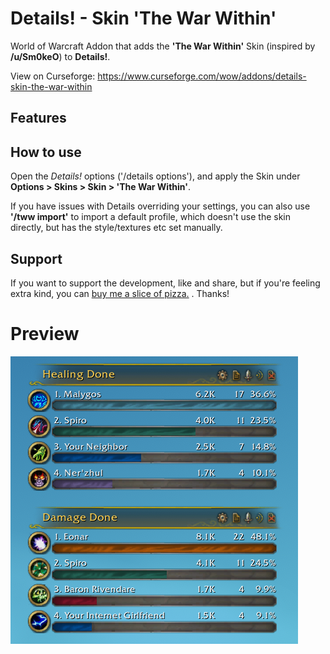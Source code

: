 # Details! - Skin 'The War Within'

World of Warcraft Addon that adds the **'The War Within'** Skin (inspired by **/u/Sm0keO**) to **Details!**.

View on Curseforge: https://www.curseforge.com/wow/addons/details-skin-the-war-within

## Features

## How to use

Open the _Details!_ options ('/details options'), and apply the Skin under **Options > Skins > Skin > 'The War Within'**.

If you have issues with Details overriding your settings, you can also use **'/tww import'** to import a default profile, which doesn't use the skin directly, but has the style/textures etc set manually.

## Support

If you want to support the development, like and share, but if you're feeling extra kind, you can [buy me a slice of pizza.](https://www.buymeacoffee.com/karlheinzschneider "https://www.buymeacoffee.com/karlheinzschneider") . Thanks!

# Preview

![](Screenshots/windows.png)
